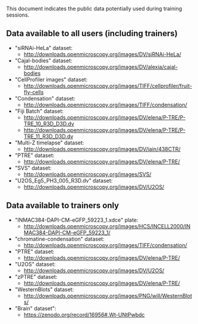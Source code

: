 This document indicates the public data potentially used during
training sessions.

Data available to all users (including trainers)
------------------------------------------------

- "siRNAi-HeLa" dataset:
   * http://downloads.openmicroscopy.org/images/DV/siRNAi-HeLa/
- "Cajal-bodies" dataset:
   * http://downloads.openmicroscopy.org/images/DV/alexia/cajal-bodies
- "CellProfiler images" dataset:
   * http://downloads.openmicroscopy.org/images/TIFF/cellprofiler/fruit-fly-cells
- "Condensation" dataset:
   * http://downloads.openmicroscopy.org/images/TIFF/condensation/
- "Fiji Batch" dataset:
   * http://downloads.openmicroscopy.org/images/DV/elena/P-TRE/P-TRE_10_R3D_D3D.dv 
   * http://downloads.openmicroscopy.org/images/DV/elena/P-TRE/P-TRE_11_R3D_D3D.dv
- "Multi-Z timelapse" dataset:
   * http://downloads.openmicroscopy.org/images/DV/iain/438CTR/
- "PTRE" dataset:
   * http://downloads.openmicroscopy.org/images/DV/elena/P-TRE/
- "SVS" dataset:
   * http://downloads.openmicroscopy.org/images/SVS/
- "U2OS_Eg5_PH3_005_R3D.dv" dataset:
   * http://downloads.openmicroscopy.org/images/DV/U2OS/


Data available to trainers only
-------------------------------

- "INMAC384-DAPI-CM-eGFP_59223_1.xdce" plate:
   * http://downloads.openmicroscopy.org/images/HCS/INCELL2000/INMAC384-DAPI-CM-eGFP_59223_1/
- "chromatine-condensation" dataset:
   * http://downloads.openmicroscopy.org/images/TIFF/condensation/
- "PTRE" dataset:
    * http://downloads.openmicroscopy.org/images/DV/elena/P-TRE/
- "U2OS" dataset:
   * http://downloads.openmicroscopy.org/images/DV/U2OS/
- "zPTRE" dataset:
    * http://downloads.openmicroscopy.org/images/DV/elena/P-TRE/
- "WesternBlots" dataset:
    * http://downloads.openmicroscopy.org/images/PNG/will/WesternBlots/
- "Brain" dataset":
    * https://zenodo.org/record/16956#.Wt-UNtPwbdc

